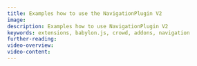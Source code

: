 ```yaml
---
title: Examples how to use the NavigationPlugin V2
image:
description: Examples how to use NavigationPlugin V2
keywords: extensions, babylon.js, crowd, addons, navigation
further-reading:
video-overview:
video-content:
---
```


<Playground id="#DPDNVH#1" title="Basic navigation mesh creation" description="Show the basic of navmesh creation" category="Navigation"/>
<Playground id="#DPDNVH#2" title="Crowd agents" description="Shows how to use crowd agents" category="Navigation"/>
<Playground id="#DPDNVH#3" title="Static obstacles" description="Shows how to create obstacles" category="Navigation"/>
<Playground id="#DPDNVH#4" title="Dynamic obstacles" description="Shows how to remove an obstacle and update the tile cache" category="Navigation"/>
<Playground id="#DPDNVH#5" title="Offmesh connections aka Teleports" description="Shows to to use Teleports/Bridges" category="Navigation"/>
<Playground id="#DPDNVH#6" title="Move along navmesh" description="Shows how to limit movement to a navigation mesh" category="Navigation"/>
<Playground id="#DPDNVH#7" title="Raycast" description="Showcases raycast functionaility" category="Navigation"/>
